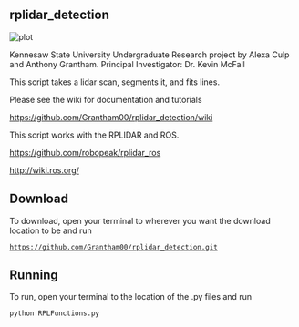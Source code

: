 ## rplidar_detection

![plot](https://thumbs.gfycat.com/NastySparseDungenesscrab-small.gif)

Kennesaw State University Undergraduate Research project by Alexa Culp and Anthony Grantham. Principal Investigator: Dr. Kevin McFall


This script takes a lidar scan, segments it, and fits lines.



Please see the wiki for documentation and tutorials

https://github.com/Grantham00/rplidar_detection/wiki

This script works with the RPLIDAR and ROS. 

https://github.com/robopeak/rplidar_ros

http://wiki.ros.org/

## Download

To download, open your terminal to wherever you want the download location to be and run

<code>https://github.com/Grantham00/rplidar_detection.git</code>

## Running

To run, open your terminal to the location of the .py files and run

<code>python RPLFunctions.py</code>
